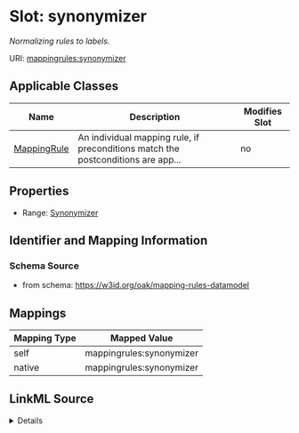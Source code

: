 

# Slot: synonymizer


_Normalizing rules to labels._





URI: [mappingrules:synonymizer](https://w3id.org/oak/mapping-rules-datamodel/synonymizer)



<!-- no inheritance hierarchy -->





## Applicable Classes

| Name | Description | Modifies Slot |
| --- | --- | --- |
| [MappingRule](MappingRule.md) | An individual mapping rule, if preconditions match the postconditions are app... |  no  |







## Properties

* Range: [Synonymizer](Synonymizer.md)





## Identifier and Mapping Information







### Schema Source


* from schema: https://w3id.org/oak/mapping-rules-datamodel




## Mappings

| Mapping Type | Mapped Value |
| ---  | ---  |
| self | mappingrules:synonymizer |
| native | mappingrules:synonymizer |




## LinkML Source

<details>
```yaml
name: synonymizer
description: Normalizing rules to labels.
from_schema: https://w3id.org/oak/mapping-rules-datamodel
rank: 1000
alias: synonymizer
owner: MappingRule
domain_of:
- MappingRule
range: Synonymizer

```
</details>
